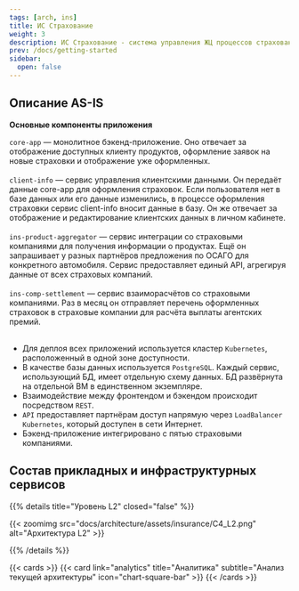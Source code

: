 ```yaml
---
tags: [arch, ins]
title: ИС Страхование
weight: 3
description: ИС Страхование - система управления ЖЦ процессов страхования
prev: /docs/getting-started
sidebar:
  open: false
---
```


## Описание AS-IS

**Основные компоненты приложения**

`core-app` — монолитное бэкенд-приложение. Оно отвечает за отображение доступных клиенту продуктов, оформление заявок на новые страховки и отображение уже оформленных.<br></br>
`client-info` — сервис управления клиентскими данными. Он передаёт данные core-app для оформления страховок. Если пользователя нет в базе данных или его данные изменились, в процессе оформления страховки сервис client-info вносит данные в базу. Он же отвечает за отображение и редактирование клиентских данных в личном кабинете.<br></br>
`ins-product-aggregator` — сервис интеграции со страховыми компаниями для получения информации о продуктах. Ещё он запрашивает у разных партнёров предложения по ОСАГО для конкретного автомобиля. Сервис предоставляет единый API, агрегируя данные от всех страховых компаний.<br></br>
`ins-comp-settlement` — сервис взаиморасчётов со страховыми компаниями. Раз в месяц он отправляет перечень оформленных страховок в страховые компании для расчёта выплаты агентских премий.<br></br>

- Для деплоя всех приложений используется кластер `Kubernetes`, расположенный в одной зоне доступности.
- В качестве базы данных используется `PostgreSQL`. Каждый сервис, использующий БД, имеет отдельную схему данных. БД развёрнута на отдельной ВМ в единственном экземпляре.
- Взаимодействие между фронтендом и бэкендом происходит посредством `REST`.
- `API` предоставляет партнёрам доступ напрямую через `LoadBalancer Kubernetes`, который доступен в сети Интернет.
- Бэкенд-приложение интегрировано с пятью страховыми компаниями.

## Состав прикладных и инфраструктурных сервисов

{{% details title="Уровень L2" closed="false" %}}

{{< zoomimg src="docs/architecture/assets/insurance/C4_L2.png" alt="Архитектура L2" >}}

{{% /details %}}

<!--more-->

{{< cards >}}
{{< card link="analytics" title="Аналитика" subtitle="Анализ текущей архитектуры" icon="chart-square-bar" >}}
{{< /cards >}}
